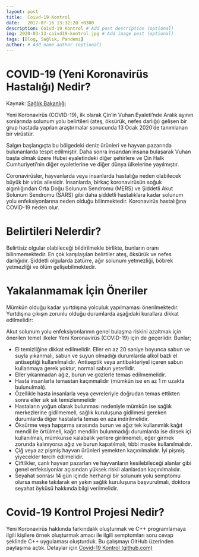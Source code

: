 ```yaml
---
layout: post
title:  Coivd-19 Kontrol
date:   2017-07-16 13:32:20 +0300
description: Coivd-19 Kontrol # Add post description (optional)
img: 2020-03-13-coivd19-kontrol.jpg # Add image post (optional)
tags: [Blog, Sağlık, Pandemi]
author: # Add name author (optional)
---
```


# COVID-19 (Yeni Koronavirüs Hastalığı) Nedir?

Kaynak: [Sağlık Bakanlığı](https://covid19bilgi.saglik.gov.tr/tr/)

Yeni Koronavirüs (COVID-19), ilk olarak Çin’in Vuhan Eyaleti’nde Aralık ayının sonlarında solunum yolu belirtileri (ateş, öksürük, nefes darlığı) gelişen bir grup hastada yapılan araştırmalar sonucunda 13 Ocak 2020’de tanımlanan bir virüstür.

Salgın başlangıçta bu bölgedeki deniz ürünleri ve hayvan pazarında bulunanlarda tespit edilmiştir. Daha sonra insandan insana bulaşarak Vuhan başta olmak üzere Hubei eyaletindeki diğer şehirlere ve Çin Halk Cumhuriyeti’nin diğer eyaletlerine ve diğer dünya ülkelerine yayılmıştır.

Coronavirüsler, hayvanlarda veya insanlarda hastalığa neden olabilecek büyük bir virüs ailesidir. İnsanlarda, birkaç koronavirüsün soğuk algınlığından Orta Doğu Solunum Sendromu (MERS) ve Şiddetli Akut Solunum Sendromu (SARS) gibi daha şiddetli hastalıklara kadar solunum yolu enfeksiyonlarına neden olduğu bilinmektedir. Koronavirüs hastalığına COVID-19 neden olur.

# Belirtileri Nelerdir?

Belirtisiz olgular olabileceği bildirilmekle birlikte, bunların oranı bilinmemektedir. En çok karşılaşılan belirtiler ateş, öksürük ve nefes darlığıdır. Şiddetli olgularda zatürre, ağır solunum yetmezliği, böbrek yetmezliği ve ölüm gelişebilmektedir.

# Yakalanmamak İçin Öneriler

Mümkün olduğu kadar yurtdışına yolculuk yapılmaması önerilmektedir.  Yurtdışına çıkışın zorunlu olduğu durumlarda aşağıdaki kurallara dikkat edilmelidir: 

Akut solunum yolu enfeksiyonlarının genel bulaşma riskini azaltmak için önerilen temel ilkeler Yeni Koronavirüs (COVID-19) için de geçerlidir. Bunlar;

* El temizliğine dikkat edilmelidir. Eller en az 20 saniye boyunca sabun ve suyla yıkanmalı, sabun ve suyun olmadığı durumlarda alkol bazlı el antiseptiği kullanılmalıdır. Antiseptik veya antibakteriyel içeren sabun kullanmaya gerek yoktur, normal sabun yeterlidir.
* Eller yıkanmadan ağız, burun ve gözlerle temas edilmemelidir.
* Hasta insanlarla temastan kaçınmalıdır (mümkün ise en az 1 m uzakta bulunulmalı).
* Özellikle hasta insanlarla veya çevreleriyle doğrudan temas ettikten sonra eller sık sık temizlenmelidir
* Hastaların yoğun olarak bulunması nedeniyle mümkün ise sağlık merkezlerine gidilmemeli, sağlık kuruluşuna gidilmesi gereken durumlarda diğer hastalarla temas en aza indirilmelidir.
* Öksürme veya hapşırma sırasında burun ve ağız tek kullanımlık kağıt mendil ile örtülmeli, kağıt mendilin bulunmadığı durumlarda ise dirsek içi kullanılmalı, mümkünse kalabalık yerlere girilmemeli, eğer girmek zorunda kalınıyorsa ağız ve burun kapatılmalı, tıbbi maske kullanılmalıdır.
* Çiğ veya az pişmiş hayvan ürünleri yemekten kaçınılmalıdır. İyi pişmiş yiyecekler tercih edilmelidir.
* Çiftlikler, canlı hayvan pazarları ve hayvanların kesilebileceği alanlar gibi genel enfeksiyonlar açısından yüksek riskli alanlardan kaçınılmalıdır.
* Seyahat sonrası 14 gün içinde herhangi bir solunum yolu semptomu olursa maske takılarak en yakın sağlık kuruluşuna başvurulmalı, doktora seyahat öyküsü hakkında bilgi verilmelidir.

# Covid-19 Kontrol Projesi Nedir?

Yeni Koronavirüs hakkında farkındalık oluşturmak ve C++ programlamaya ilgili kişilere örnek oluşturmak amacı ile ilgili semptomları soru cevap şeklinde C++ uygulaması oluşturduk. Bu çalışmayı GitHub üzerinden paylaşıma açtık. Detaylar için [Covid-19 Kontrol (github.com)](https://github.com/muaz742/covid19-kontrol)